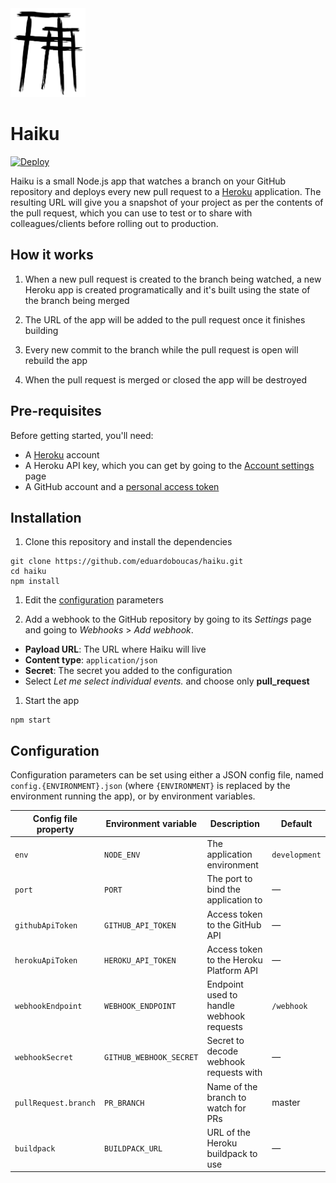 <img src="https://raw.githubusercontent.com/eduardoboucas/haiku/master/logo.png" width="120">

# Haiku

[![Deploy](https://www.herokucdn.com/deploy/button.svg)](https://heroku.com/deploy)

Haiku is a small Node.js app that watches a branch on your GitHub repository and deploys every new pull request to a [Heroku](https://heroku.com) application. The resulting URL will give you a snapshot of your project as per the contents of the pull request, which you can use to test or to share with colleagues/clients before rolling out to production.

## How it works

1. When a new pull request is created to the branch being watched, a new Heroku app is created programatically and it's built using the state of the branch being merged

1. The URL of the app will be added to the pull request once it finishes building

1. Every new commit to the branch while the pull request is open will rebuild the app

1. When the pull request is merged or closed the app will be destroyed

## Pre-requisites

Before getting started, you'll need:

- A [Heroku](https://www.heroku.com) account
- A Heroku API key, which you can get by going to the [Account settings](https://dashboard.heroku.com/account) page
- A GitHub account and a [personal access token](https://help.github.com/articles/creating-an-access-token-for-command-line-use/)

## Installation

1. Clone this repository and install the dependencies

  ```
  git clone https://github.com/eduardoboucas/haiku.git
  cd haiku
  npm install
  ```

1. Edit the [configuration](#configuration) parameters

1. Add a webhook to the GitHub repository by going to its *Settings* page and going to *Webhooks* > *Add webhook*.
  - **Payload URL**: The URL where Haiku will live
  - **Content type**: `application/json`
  - **Secret**: The secret you added to the configuration
  - Select *Let me select individual events.* and choose only **pull_request**
  
1. Start the app

  ```
  npm start
  ```
  
## Configuration

Configuration parameters can be set using either a JSON config file, named `config.{ENVIRONMENT}.json` (where `{ENVIRONMENT}` is replaced by the environment running the app), or by environment variables.


| Config file property | Environment variable    | Description                              | Default       |
|----------------------|-------------------------|------------------------------------------|---------------|
| `env`                | `NODE_ENV`              | The application environment              | `development` |
| `port`               | `PORT`                  | The port to bind the application to      | —             |
| `githubApiToken`     | `GITHUB_API_TOKEN`      | Access token to the GitHub API           | —             |
| `herokuApiToken`     | `HEROKU_API_TOKEN`      | Access token to the Heroku Platform API  | —             |
| `webhookEndpoint`    | `WEBHOOK_ENDPOINT`      | Endpoint used to handle webhook requests | `/webhook`    |
| `webhookSecret`      | `GITHUB_WEBHOOK_SECRET` | Secret to decode webhook requests with   | —             |
| `pullRequest.branch` | `PR_BRANCH`             | Name of the branch to watch for PRs      | master        |
| `buildpack`          | `BUILDPACK_URL`         | URL of the Heroku buildpack to use       | —             |
